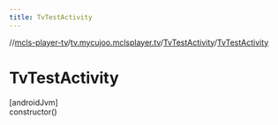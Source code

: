 ```yaml
---
title: TvTestActivity
---
```

//[mcls-player-tv](../../../index.html)/[tv.mycujoo.mclsplayer.tv](../index.html)/[TvTestActivity](index.html)/[TvTestActivity](-tv-test-activity.html)



# TvTestActivity



[androidJvm]\
constructor()




